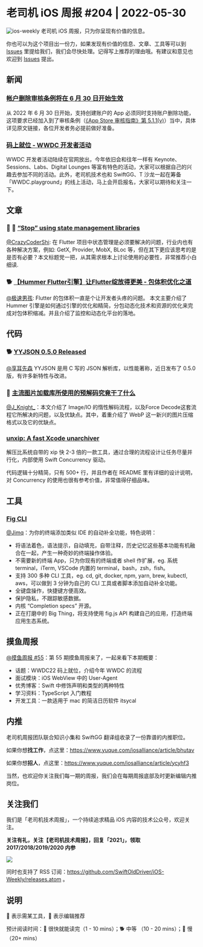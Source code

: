 # 老司机 iOS 周报 #204 | 2022-05-30

![ios-weekly](https://github.com/SwiftOldDriver/iOS-Weekly/blob/master/assets/ios-weekly.png?raw=true)
老司机 iOS 周报，只为你呈现有价值的信息。

你也可以为这个项目出一份力，如果发现有价值的信息、文章、工具等可以到 [Issues](https://github.com/SwiftOldDriver/iOS-Weekly/issues) 里提给我们，我们会尽快处理。记得写上推荐的理由哦。有建议和意见也欢迎到 [Issues](https://github.com/SwiftOldDriver/iOS-Weekly/issues) 提出。

## 新闻

### [帐户删除审核条例将在 6 月 30 日开始生效](https://developer.apple.com/cn/news/?id=12m75xbj)

从 2022 年 6 月 30 日开始，支持创建账户的 App 必须同时支持账户删除功能，这项要求已经加入到了审核条例（[《App Store 审核指南》第 5.1.1(v)](https://developer.apple.com/cn/app-store/review/guidelines/#5.1.1v)）当中，具体详见原文链接，各位开发者务必提前做好准备。

### [码上就位 - WWDC 开发者活动](https://developer.apple.com/cn/news/?id=qnx0slc5)

WWDC 开发者活动陆续在官网放出，今年依旧会和往年一样有 Keynote、Sessions、Labs、Digital Lounges 等富有特色的活动，大家可以根据自己的兴趣去参加不同的活动。此外，老司机技术也和 SwiftGG、T 沙龙一起在筹备 「WWDC.playground」的线上活动，马上会开启报名，大家可以期待和关注一下。

## 文章

### 🌟 🐢 [“Stop” using state management libraries](https://medium.com/flutter-community/stop-using-state-management-libraries-48a81ed7979d)

[@CrazyCoderShi](https://github.com/CrazyCoderShi): 在 Flutter 项目中状态管理是必须要解决的问题，行业内也有各种解决方案，例如: GetX, Provider, MobX, BLoc 等，但在其下更应该思考的是是否有必要？本文标题党一把，从其需求根本上讨论使用的必要性，非常推荐小白细读.

### 🐕 [【Hummer Flutter引擎】让Flutter绽放得更美 - 包体积优化之道](https://mp.weixin.qq.com/s/OnAnOAX1K5TyHbuUjV3LEg)

[@极速男孩](https://github.com/ztlyyznf001): Flutter 的包体积一直是个让开发者头疼的问题。 本文主要介绍了 Hummer 引擎是如何通过引擎的优化和精简，分包动态化技术和资源的优化来完成对包体积缩减。并且介绍了监控和动态化平台的落地。

## 代码

### 🐕 [YYJSON 0.5.0 Released](https://github.com/ibireme/yyjson/releases/tag/0.5.0)

[@享耳先森](https://github.com/iblacksun) YYJSON 是用 C 写的 JSON 解析库，以性能著称，近日发布了 0.5.0 版，有许多新特性与改进。

### 🐎 [主流图片加载库所使用的预解码究竟干了什么](https://dreampiggy.com/2019/01/18/%E4%B8%BB%E6%B5%81%E5%9B%BE%E7%89%87%E5%8A%A0%E8%BD%BD%E5%BA%93%E6%89%80%E4%BD%BF%E7%94%A8%E7%9A%84%E9%A2%84%E8%A7%A3%E7%A0%81%E7%A9%B6%E7%AB%9F%E5%B9%B2%E4%BA%86%E4%BB%80%E4%B9%88/)

[@J_Knight_](https://github.com/knightsj)：本文介绍了 Image/IO 的惰性解码流程，以及Force Decode这套流程它所解决的问题，以及优缺点。其中，着重介绍了 WebP 这一新兴的图片压缩格式以及它的优缺点。

### [unxip: A fast Xcode unarchiver](https://github.com/saagarjha/unxip)

解压比系统自带的 xip 快 2-3 倍的一款工具，通过合理的流程设计让任务尽量并行化，内部使用 Swift Concurrency 驱动。

代码逻辑十分精简，只有 500+ 行，并且作者在 README 里有详细的设计说明，对 Concurrency 的使用也很有参考价值，非常值得仔细品味。

## 工具

### [Fig CLI](https://fig.io)

[@Jimq](https:://github.com/waz0820)：为你的终端添加类似 IDE 的自动补全功能，特色说明：

- 将语法着色，语法提示，自动填充，自带注释，历史记忆这些基本功能有机融合在一起，产生一种奇妙的终端操作体验。
- 不需要新的终端 App，只为你现有的终端或者 shell 作扩展，eg. 系统 terminal，iTerm, VSCode 内置的 terminal，bash，zsh，fish。
- 支持 300 多种 CLI 工具，eg. cd, git, docker, npm, yarn, brew, kubectl, aws，可以做到 3 分钟为自己的 CLI 工具或者脚本添加自动补全功能。
- 全键盘操作，快捷键方便高效。
- 保护隐私，不跟踪敏感数据。
- 内核 “Completion specs” 开源。
- 正在打磨中的 Big Thing，将支持使用 fig.js API 构建自己的应用，打造终端应用生态系统。

## 摸鱼周报

[@摸鱼周报 #55](https://mp.weixin.qq.com/s/zDhnOwOiLGJ_Nwxy5NBePw)：第 55 期摸鱼周报来了，一起来看下本期概要：

* 话题：WWDC22 码上就位，介绍今年 WWDC 的流程
* 面试模块：iOS WebView 中的 User-Agent
* 优秀博客：Swift 中修饰声明和类型的两种特性
* 学习资料：TypeScript 入门教程
* 开发工具：一款适用于 mac 的简洁日历软件 itsycal 

## 内推

老司机周报团队联合知识小集和 SwiftGG 翻译组收录了一份靠谱的内推职位。

如果你想**找工作**，点这里：https://www.yuque.com/iosalliance/article/bhutav

如果你想**招人**，点这里：https://www.yuque.com/iosalliance/article/ycyhf3

当然，也欢迎你关注我们每一期的周报，我们会在每期周报底部及时更新编辑内推岗位。

## 关注我们

我们是「老司机技术周报」，一个持续追求精品 iOS 内容的技术公众号，欢迎关注。

**关注有礼，关注【老司机技术周报】，回复「2021」，领取 2017/2018/2019/2020 内参**

![](https://github.com/SwiftOldDriver/iOS-Weekly/blob/master/assets/qrcode_for_wechat.jpg?raw=true)

同时也支持了 RSS 订阅：https://github.com/SwiftOldDriver/iOS-Weekly/releases.atom 。

## 说明

🚧 表示需某工具，🌟 表示编辑推荐

预计阅读时间：🐎 很快就能读完（1 - 10 mins）；🐕 中等 （10 - 20 mins）；🐢 慢（20+ mins）
